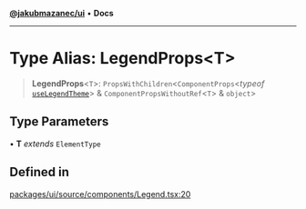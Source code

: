 [**@jakubmazanec/ui**](../README.md) • **Docs**

---

# Type Alias: LegendProps\<T\>

> **LegendProps**\<`T`\>: `PropsWithChildren`\<`ComponentProps`\<_typeof_
> [`useLegendTheme`](../functions/useLegendTheme.md)\> & `ComponentPropsWithoutRef`\<`T`\> &
> `object`\>

## Type Parameters

• **T** _extends_ `ElementType`

## Defined in

[packages/ui/source/components/Legend.tsx:20](https://github.com/jakubmazanec/tools/blob/28bd44b020b25cf8f9b96b5a385bb7c918cf32ab/packages/ui/source/components/Legend.tsx#L20)
